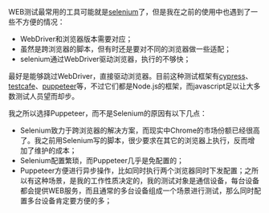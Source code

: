 WEB测试最常用的工具可能就是[selenium](https://pypi.org/project/selenium/)了，但是我在之前的使用中也遇到了一些不方便的情况：

- WebDriver和浏览器版本需要对应；
- 虽然是跨浏览器的脚本，但有时还是要对不同的浏览器做一些适配；
- selenium通过WebDriver驱动浏览器，执行的不够快；

最好是能够跳过WebDriver，直接驱动浏览器。目前这种测试框架有[cypress](https://github.com/cypress-io/cypress)、[testcafe](https://github.com/DevExpress/testcafe)、[puppeteer](https://github.com/puppeteer/puppeteer)等，不过它们都是Node.js的框架，而javascript足以让大多数测试人员望而却步。

我之所以选择Puppeteer，而不是Selenium的原因有以下几点：

- Selenium致力于跨浏览器的解决方案，而现实中Chrome的市场份额已经很高了。我之前用Selenium写的脚本，很少要求在其它的浏览器上执行，反而增加了维护的成本；
- Selenium配置繁琐，而Puppeteer几乎是免配置的；
- Puppeteer方便进行异步操作，比如同时执行两个浏览器同时下发配置；之所以有这种场景，是我的工作性质决定的，我的测试对象是通信设备，每台设备都会提供WEB服务，而且通常的多台设备组成一个场景进行测试，那么同时配置多台设备肯定要方便的多；

